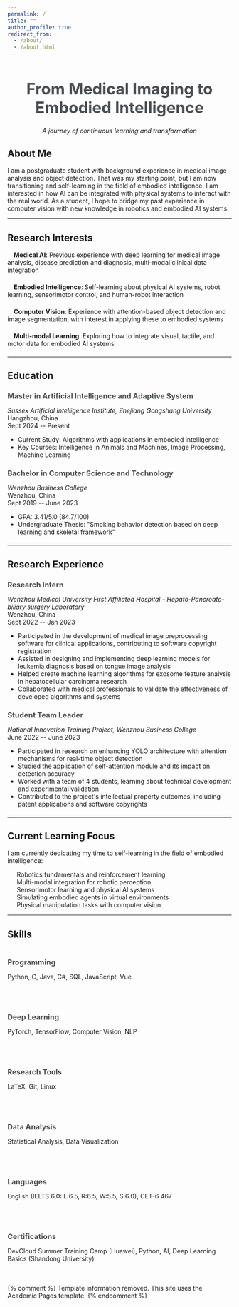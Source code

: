 ```yaml
---
permalink: /
title: ""
author_profile: true
redirect_from: 
  - /about/
  - /about.html
---
```


<div style="text-align: center; margin-bottom: 2em;">
  <h1 style="font-size: 2.5em; color: #494e52;">From Medical Imaging to Embodied Intelligence</h1>
  <p><em>A journey of continuous learning and transformation</em></p>
</div>

## About Me

I am a postgraduate student with background experience in medical image analysis and object detection. That was my starting point, but I am now transitioning and self-learning in the field of embodied intelligence. I am interested in how AI can be integrated with physical systems to interact with the real world. As a student, I hope to bridge my past experience in computer vision with new knowledge in robotics and embodied AI systems.

---

## Research Interests

<div class="research-interests">
  <div>
    <i class="fas fa-brain" style="font-size: 2em; color: #494e52; margin-right: 0.5em;"></i>
    <strong>Medical AI</strong>: Previous experience with deep learning for medical image analysis, disease prediction and diagnosis, multi-modal clinical data integration
  </div>
  <div>
    <i class="fas fa-robot" style="font-size: 2em; color: #494e52; margin-right: 0.5em;"></i>
    <strong>Embodied Intelligence</strong>: Self-learning about physical AI systems, robot learning, sensorimotor control, and human-robot interaction
  </div>
  <div>
    <i class="fas fa-eye" style="font-size: 2em; color: #494e52; margin-right: 0.5em;"></i>
    <strong>Computer Vision</strong>: Experience with attention-based object detection and image segmentation, with interest in applying these to embodied systems
  </div>
  <div>
    <i class="fas fa-project-diagram" style="font-size: 2em; color: #494e52; margin-right: 0.5em;"></i>
    <strong>Multi-modal Learning</strong>: Exploring how to integrate visual, tactile, and motor data for embodied AI systems
  </div>
</div>

---

## Education

<div class="education">
  <div class="education-entry">
    <h3>Master in Artificial Intelligence and Adaptive System</h3>
    <p><em>Sussex Artificial Intelligence Institute, Zhejiang Gongshang University</em><br>
    Hangzhou, China<br>
    Sept 2024 -- Present</p>
    <ul>
      <li>Current Study: Algorithms with applications in embodied intelligence</li>
      <li>Key Courses: Intelligence in Animals and Machines, Image Processing, Machine Learning</li>
    </ul>
  </div>

  <div class="education-entry">
    <h3>Bachelor in Computer Science and Technology</h3>
    <p><em>Wenzhou Business College</em><br>
    Wenzhou, China<br>
    Sept 2019 -- June 2023</p>
    <ul>
      <li>GPA: 3.41/5.0 (84.7/100)</li>
      <li>Undergraduate Thesis: "Smoking behavior detection based on deep learning and skeletal framework"</li>
    </ul>
  </div>
</div>

---

## Research Experience

<div class="experience">
  <div class="experience-entry">
    <h3>Research Intern</h3>
    <p><em>Wenzhou Medical University First Affiliated Hospital - Hepato-Pancreato-biliary surgery Laboratory</em><br>
    Wenzhou, China<br>
    Sept 2022 -- Jan 2023</p>
    <ul>
      <li>Participated in the development of medical image preprocessing software for clinical applications, contributing to software copyright registration</li>
      <li>Assisted in designing and implementing deep learning models for leukemia diagnosis based on tongue image analysis</li>
      <li>Helped create machine learning algorithms for exosome feature analysis in hepatocellular carcinoma research</li>
      <li>Collaborated with medical professionals to validate the effectiveness of developed algorithms and systems</li>
    </ul>
  </div>

  <div class="experience-entry">
    <h3>Student Team Leader</h3>
    <p><em>National Innovation Training Project, Wenzhou Business College</em><br>
    June 2022 -- June 2023</p>
    <ul>
      <li>Participated in research on enhancing YOLO architecture with attention mechanisms for real-time object detection</li>
      <li>Studied the application of self-attention module and its impact on detection accuracy</li>
      <li>Worked with a team of 4 students, learning about technical development and experimental validation</li>
      <li>Contributed to the project's intellectual property outcomes, including patent applications and software copyrights</li>
    </ul>
  </div>
</div>

---

## Current Learning Focus

<div class="learning-focus">
  <p>I am currently dedicating my time to self-learning in the field of embodied intelligence:</p>
  <ul>
    <li><i class="fas fa-robot"></i> Robotics fundamentals and reinforcement learning</li>
    <li><i class="fas fa-project-diagram"></i> Multi-modal integration for robotic perception</li>
    <li><i class="fas fa-brain"></i> Sensorimotor learning and physical AI systems</li>
    <li><i class="fas fa-vr-cardboard"></i> Simulating embodied agents in virtual environments</li>
    <li><i class="fas fa-hands"></i> Physical manipulation tasks with computer vision</li>
  </ul>
</div>

---

## Skills

<div class="skills">
  <div class="skill-category">
    <h3><i class="fas fa-code"></i> Programming</h3>
    <p>Python, C, Java, C#, SQL, JavaScript, Vue</p>
  </div>
  
  <div class="skill-category">
    <h3><i class="fas fa-brain"></i> Deep Learning</h3>
    <p>PyTorch, TensorFlow, Computer Vision, NLP</p>
  </div>
  
  <div class="skill-category">
    <h3><i class="fas fa-tools"></i> Research Tools</h3>
    <p>LaTeX, Git, Linux</p>
  </div>
  
  <div class="skill-category">
    <h3><i class="fas fa-chart-bar"></i> Data Analysis</h3>
    <p>Statistical Analysis, Data Visualization</p>
  </div>
  
  <div class="skill-category">
    <h3><i class="fas fa-globe"></i> Languages</h3>
    <p>English (IELTS 6.0: L:6.5, R:6.5, W:5.5, S:6.0), CET-6 467</p>
  </div>
  
  <div class="skill-category">
    <h3><i class="fas fa-certificate"></i> Certifications</h3>
    <p>DevCloud Summer Training Camp (Huawei), Python, AI, Deep Learning Basics (Shandong University)</p>
  </div>
</div>

<style>
  .research-interests div, 
  .education-entry, 
  .experience-entry,
  .skill-category {
    margin-bottom: 1.5em;
  }
  
  .education-entry h3,
  .experience-entry h3,
  .skill-category h3 {
    margin-bottom: 0.5em;
    color: #494e52;
  }
  
  .learning-focus ul {
    list-style-type: none;
    padding-left: 1em;
  }
  
  .learning-focus i {
    margin-right: 0.5em;
    color: #494e52;
  }
  
  .skills {
    display: grid;
    grid-template-columns: repeat(auto-fill, minmax(250px, 1fr));
    grid-gap: 1em;
  }
  
  @media (max-width: 768px) {
    .skills {
      grid-template-columns: 1fr;
    }
  }
</style>

{% comment %}
Template information removed. This site uses the Academic Pages template.
{% endcomment %}
